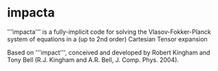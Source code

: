 # impacta
'''impacta''' is a fully-implicit code for solving the Vlasov-Fokker-Planck system of equations in a (up to 2nd order) Cartesian Tensor expansion

Based on '''impact''', conceived and developed by Robert Kingham and Tony Bell (R.J. Kingham and A.R. Bell, J. Comp. Phys. 2004).

